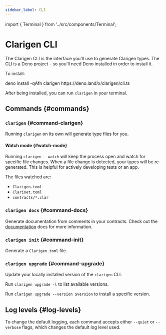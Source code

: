 ```yaml
---
sidebar_label: CLI
---
```


import { Terminal } from '../src/components/Terminal';

# Clarigen CLI

The Clarigen CLI is the interface you'll use to generate Clarigen types. The CLI is a Deno project - so you'll need Deno installed in order to install it.

To install:

<Terminal>
deno install -qAfn clarigen https://deno.land/x/clarigen/cli.ts
</Terminal>

After being installed, you can run `clarigen` in your terminal.

## Commands {#commands}

### `clarigen` {#command-clarigen}

Running `clarigen` on its own will generate type files for you.

#### Watch mode {#watch-mode}

Running `clarigen --watch` will keep the process open and watch for specific file changes. When a file change is detected, your types will be re-generated. This is helpful for actively developing tests or an app.

The files watched are:

- `Clarigen.toml`
- `Clarinet.toml`
- `contracts/*.clar`

### `clarigen docs` {#command-docs}

Generate documentation from comments in your contracts. Check out the [documentation](./documentation) docs for more information.

### `clarigen init` {#command-init}

Generate a `Clarigen.toml` file.

### `clarigen upgrade` {#command-upgrade}

Update your locally installed version of the `clarigen` CLI.

Run `clarigen upgrade -l` to list available versions.

Run `clarigen upgrade --version $version` to install a specific version.

## Log levels {#log-levels}

To change the default logging, each command accepts either `--quiet` or `--verbose` flags, which changes the default log level used.

